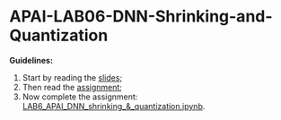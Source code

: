 # APAI-LAB06-DNN-Shrinking-and-Quantization

**Guidelines:**

1. Start by reading the [slides](./Slides.pdf);
2. Then read the [assignment](./Assignment.pdf);
3. Now complete the assignment: [LAB6_APAI_DNN_shrinking_&_quantization.ipynb](LAB6_APAI_DNN_shrinking_&_quantization.ipynb).
